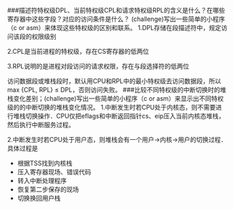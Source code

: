 ###描述符特权级DPL、当前特权级CPL和请求特权级RPL的含义是什么？在哪些寄存器中这些字段？对应的访问条件是什么？ (challenge)写出一些简单的小程序（c or asm）来体现这些特权级的区别和联系。
1.DPL存储在段描述符中，规定访问该段的权限级别

2.CPL是当前进程的特权级，存在CS寄存器的低两位

3.RPL说明的是进程对段访问的请求权限，存在与段选择符的低两位

访问数据段或堆栈段时，默认用CPU和RPL中的最小特权级去访问数据段，所以max {CPL, RPL} ≤ DPL，否则访问失败。
###比较不同特权级的中断切换时的堆栈变化差别；(challenge)写出一些简单的小程序（c or asm）来显示出不同特权级的的中断切换的堆栈变化情况。
1.中断发生时若CPU处于内核态，则不需要进行堆栈切换操作．CPU仅把eflags和中断返回指针cs、eip压入当前内核态堆栈，然后执行中断服务过程。

2.中断发生时若CPU处于用户态，则堆栈会有一个用户->内核->用户的切换过程．具体过程是
- 根据TSS找到内核栈
- 压入寄存器现场、错误代码
- 转入中断处理程序
- 恢复第二步保存的现场
- 切换换回用户栈